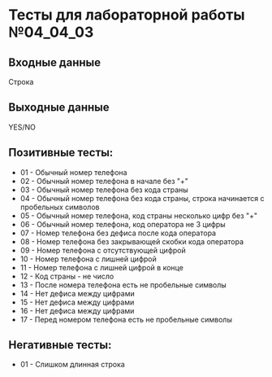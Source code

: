 # Тесты для лабораторной работы №04_04_03

## Входные данные
Строка

## Выходные данные
YES/NO

## Позитивные тесты:
- 01 - Обычный номер телефона
- 02 - Обычный номер телефона в начале без "+"
- 03 - Обычный номер телефона без кода страны
- 04 - Обычный номер телефона без кода страны, строка начинается с пробельных символов
- 05 - Обычный номер телефона, код страны несколько цифр без "+"
- 06 - Обычный номер телефона, код оператора не 3 цифры
- 07 - Номер телефона без дефиса после кода оператора
- 08 - Номер телефона без закрывающей скобки кода оператора 
- 09 - Номер телефона с отсутствующей цифрой
- 10 - Номер телефона с лишней цифрой
- 11 - Номер телефона с лишней цифрой в конце
- 12 - Код страны - не число
- 13 - После номера телефона есть не пробельные символы
- 14 - Нет дефиса между цифрами
- 15 - Нет дефиса между цифрами
- 16 - Нет дефиса между цифрами
- 17 - Перед номером телефона есть не пробельные символы

## Негативные тесты:
- 01 - Слишком длинная строка
